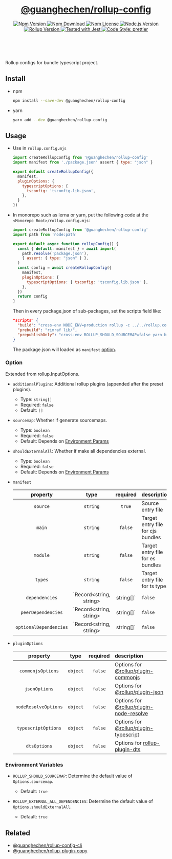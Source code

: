 <header>
  <h1 align="center">
    <a href="https://github.com/guanghechen/node-scaffolds/tree/@guanghechen/rollup-config@6.0.0-alpha.8/packages/rollup-config#readme">@guanghechen/rollup-config</a>
  </h1>
  <div align="center">
    <a href="https://www.npmjs.com/package/@guanghechen/rollup-config">
      <img
        alt="Npm Version"
        src="https://img.shields.io/npm/v/@guanghechen/rollup-config.svg"
      />
    </a>
    <a href="https://www.npmjs.com/package/@guanghechen/rollup-config">
      <img
        alt="Npm Download"
        src="https://img.shields.io/npm/dm/@guanghechen/rollup-config.svg"
      />
    </a>
    <a href="https://www.npmjs.com/package/@guanghechen/rollup-config">
      <img
        alt="Npm License"
        src="https://img.shields.io/npm/l/@guanghechen/rollup-config.svg"
      />
    </a>
    <a href="https://github.com/nodejs/node">
      <img
        alt="Node.js Version"
        src="https://img.shields.io/node/v/@guanghechen/rollup-config"
      />
    </a>
    <a href="https://github.com/rollup/rollup">
      <img
        alt="Rollup Version"
        src="https://img.shields.io/npm/dependency-version/@guanghechen/rollup-config/peer/rollup"
      />
    </a>
    <a href="https://github.com/facebook/jest">
      <img
        alt="Tested with Jest"
        src="https://img.shields.io/badge/tested_with-jest-9c465e.svg"
      />
    </a>
    <a href="https://github.com/prettier/prettier">
      <img
        alt="Code Style: prettier"
        src="https://img.shields.io/badge/code_style-prettier-ff69b4.svg?style=flat-square"
      />
    </a>
  </div>
</header>
<br/>


Rollup configs for bundle typescript project.

## Install

* npm

  ```bash
  npm install --save-dev @guanghechen/rollup-config
  ```

* yarn

  ```bash
  yarn add --dev @guanghechen/rollup-config
  ```

## Usage

* Use in `rollup.config.mjs`

  ```javascript
  import createRollupConfig from '@guanghechen/rollup-config'
  import manifest from './package.json' assert { type: "json" }

  export default createRollupConfig({
    manifest,
    pluginOptions: {
      typescriptOptions: {
        tsconfig: 'tsconfig.lib.json',
      },
    }
  })
  ```

* In monorepo such as lerna or yarn, put the following code at the
  `<Monorepo Root>/rollup.config.mjs`:

  ```javascript
  import createRollupConfig from '@guanghechen/rollup-config'
  import path from 'node:path'

  export default async function rollupConfig() {
    const { default: manifest } = await import(
      path.resolve('package.json'),
      { assert: { type: "json" } },
    )
    const config = await createRollupConfig({
      manifest,
      pluginOptions: {
        typescriptOptions: { tsconfig: 'tsconfig.lib.json' },
      },
    })
    return config
  }
  ```

  Then in every package.json of sub-packages, set the scripts field like:

  ```json
  "scripts" {
    "build": "cross-env NODE_ENV=production rollup -c ../../rollup.config.mjs",
    "prebuild": "rimraf lib/",
    "prepublishOnly": "cross-env ROLLUP_SHOULD_SOURCEMAP=false yarn build",
  }
  ```

  The package.json will loaded as `manifest` [option](#option).

### Option

Extended from rollup.InputOptions.

* `additionalPlugins`: Additional rollup plugins (appended after the preset plugins).

  - Type: `string[]`
  - Required: `false`
  - Default: `[]`

* `sourcemap`: Whether if generate sourcemaps.

  - Type: `boolean`
  - Required: `false`
  - Default: Depends on [Environment Params](#environment)

* `shouldExternalAll`: Whether if make all dependencies external.

  - Type: `boolean`
  - Required: `false`
  - Default: Depends on [Environment Params](#environment)

* `manifest`

   property               | type                                | required  | description
  :----------------------:|:-----------------------------------:|:---------:|:------------------------
   `source`               | `string`                            | `true`    | Source entry file
   `main`                 | `string`                            | `false`   | Target entry file for cjs bundles
   `module`               | `string`                            | `false`   | Target entry file for es bundles
   `types`                | `string`                            | `false`   | Target entry file for ts types
   `dependencies`         | `Record<string, string> | string[]` | `false`   | Dependency list
   `peerDependencies`     | `Record<string, string> | string[]` | `false`   | Peer dependency list
   `optionalDependencies` | `Record<string, string> | string[]` | `false`   | Optional dependency list


* `pluginOptions`

   property             | type      | required  | description
  :--------------------:|:---------:|:---------:|:------------------------
   `commonjsOptions`    | `object`  | `false`   | Options for [@rollup/plugin-commonjs][]
   `jsonOptions`        | `object`  | `false`   | Options for [@rollup/plugin-json][]
   `nodeResolveOptions` | `object`  | `false`   | Options for [@rollup/plugin-node-resolve][]
   `typescriptOptions`  | `object`  | `false`   | Options for [@rollup/plugin-typescript][]
   `dtsOptions`         | `object`  | `false`   | Options for [rollup-plugin-dts][]


[@rollup/plugin-commonjs]: https://github.com/rollup/plugins/tree/master/packages/commonjs#readme
[@rollup/plugin-json]: https://github.com/rollup/plugins/tree/master/packages/json#readme
[@rollup/plugin-node-resolve]: https://github.com/rollup/plugins/tree/master/packages/node-resolve#readme
[@rollup/plugin-typescript]: https://github.com/rollup/plugins/tree/master/packages/typescript#readme
[rollup-plugin-dts]: https://github.com/Swatinem/rollup-plugin-dts


### Environment Variables

  * `ROLLUP_SHOULD_SOURCEMAP`: Determine the default value of `Options.sourcemap`.

    - Default: `true`

  * `ROLLUP_EXTERNAL_ALL_DEPENDENCIES`: Determine the default value of `Options.shouldExternalAll`.

    - Default: `true`


## Related

* [@guanghechen/rollup-config-cli][]
* [@guanghechen/rollup-plugin-copy][]


[homepage]: https://github.com/guanghechen/node-scaffolds/tree/@guanghechen/rollup-config@6.0.0-alpha.8/packages/rollup-config#readme
[@guanghechen/rollup-config]: https://www.npmjs.com/package/@guanghechen/rollup-config
[@guanghechen/rollup-config-cli]: https://www.npmjs.com/package/@guanghechen/rollup-config-cli
[@guanghechen/rollup-plugin-copy]: https://www.npmjs.com/package/@guanghechen/rollup-plugin-copy
